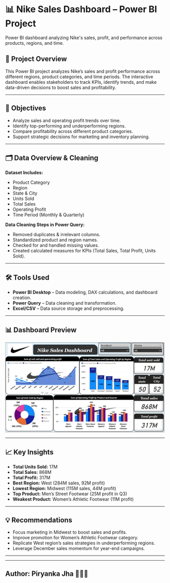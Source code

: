 # 📊 Nike Sales Dashboard – Power BI Project
Power BI dashboard analyzing Nike's sales, profit, and performance across products, regions, and time.



## 📌 Project Overview
This Power BI project analyzes Nike’s sales and profit performance across different regions, product categories, and time periods. The interactive dashboard enables stakeholders to track KPIs, identify trends, and make data-driven decisions to boost sales and profitability.  

---

## 🎯 Objectives
- Analyze sales and operating profit trends over time.  
- Identify top-performing and underperforming regions.  
- Compare profitability across different product categories.  
- Support strategic decisions for marketing and inventory planning.  

---

## 🗂 Data Overview & Cleaning
**Dataset Includes:**  
- Product Category  
- Region  
- State & City  
- Units Sold  
- Total Sales  
- Operating Profit  
- Time Period (Monthly & Quarterly)  

**Data Cleaning Steps in Power Query:**  
- Removed duplicates & irrelevant columns.  
- Standardized product and region names.  
- Checked for and handled missing values.  
- Created calculated measures for KPIs (Total Sales, Total Profit, Units Sold).  

---

## 🛠 Tools Used
- **Power BI Desktop** – Data modeling, DAX calculations, and dashboard creation.  
- **Power Query** – Data cleaning and transformation.  
- **Excel/CSV** – Data source storage and preprocessing.  

---

## 📊 Dashboard Preview
<p align="center">
  <img src="Nike_dashboard.png" alt="Nike Dashboard Preview" width="700">
</p>

---

## 📈 Key Insights
- **Total Units Sold:** 17M  
- **Total Sales:** 868M  
- **Total Profit:** 317M  
- **Best Region:** West (284M sales, 92M profit)  
- **Lowest Region:** Midwest (115M sales, 44M profit)  
- **Top Product:** Men’s Street Footwear (25M profit in Q3)  
- **Weakest Product:** Women’s Athletic Footwear (11M profit)  

---

## 💡 Recommendations
- Focus marketing in Midwest to boost sales and profits.  
- Improve promotion for Women’s Athletic Footwear category.  
- Replicate West region’s sales strategies in underperforming regions.  
- Leverage December sales momentum for year-end campaigns.  

---
---
**Author: Piryanka Jha 👩🏻‍💻** 
---
